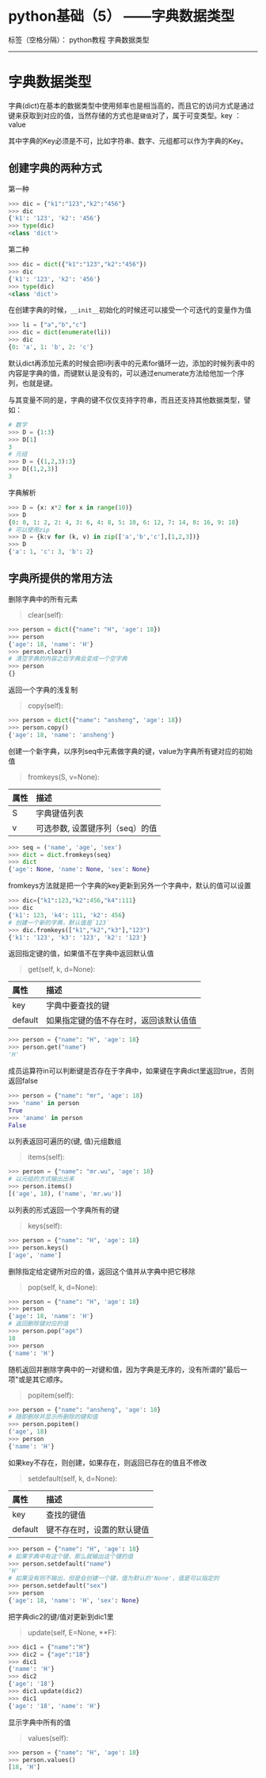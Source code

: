﻿# python基础（5）  ——字典数据类型

标签（空格分隔）： python教程 字典数据类型

---

# 字典数据类型

字典(dict)在基本的数据类型中使用频率也是相当高的，而且它的访问方式是通过键来获取到对应的值，当然存储的方式也是`键值`对了，属于可变类型。key ：value


其中字典的Key必须是不可，比如字符串、数字、元组都可以作为字典的Key。

## 创建字典的两种方式

第一种

```python
>>> dic = {"k1":"123","k2":"456"}
>>> dic
{'k1': '123', 'k2': '456'}
>>> type(dic)
<class 'dict'>
```

第二种

```python
>>> dic = dict({"k1":"123","k2":"456"})
>>> dic
{'k1': '123', 'k2': '456'}
>>> type(dic)
<class 'dict'>
```

在创建字典的时候，`__init__`初始化的时候还可以接受一个可迭代的变量作为值

```python
>>> li = ["a","b","c"]
>>> dic = dict(enumerate(li))
>>> dic
{0: 'a', 1: 'b', 2: 'c'}
```

默认dict再添加元素的时候会把li列表中的元素for循环一边，添加的时候列表中的内容是字典的值，而键默认是没有的，可以通过enumerate方法给他加一个序列，也就是键。

与其变量不同的是，字典的键不仅仅支持字符串，而且还支持其他数据类型，譬如：

```python
# 数字
>>> D = {1:3}
>>> D[1]
3
# 元组
>>> D = {(1,2,3):3}
>>> D[(1,2,3)]
3
```

字典解析

```python
>>> D = {x: x*2 for x in range(10)}
>>> D
{0: 0, 1: 2, 2: 4, 3: 6, 4: 8, 5: 10, 6: 12, 7: 14, 8: 16, 9: 18}
# 可以使用zip
>>> D = {k:v for (k, v) in zip(['a','b','c'],[1,2,3])}
>>> D
{'a': 1, 'c': 3, 'b': 2}
```

## 字典所提供的常用方法

删除字典中的所有元素

> clear(self):

```python
>>> person = dict({"name": "H", 'age': 18})
>>> person
{'age': 18, 'name': 'H'}
>>> person.clear()
# 清空字典的内容之后字典会变成一个空字典
>>> person
{}
```

返回一个字典的浅复制

> copy(self): 

```python
>>> person = dict({"name": "ansheng", 'age': 18})
>>> person.copy()
{'age': 18, 'name': 'ansheng'}
```

创建一个新字典，以序列seq中元素做字典的键，value为字典所有键对应的初始值

> fromkeys(S, v=None): 

|属性|描述|
|:--|:--|
|S|字典键值列表|
|v|可选参数, 设置键序列（seq）的值|

```python
>>> seq = ('name', 'age', 'sex')
>>> dict = dict.fromkeys(seq)
>>> dict
{'age': None, 'name': None, 'sex': None}
```

fromkeys方法就是把一个字典的key更新到另外一个字典中，默认的值可以设置

```python
>>> dic={"k1":123,"k2":456,"k4":111}
>>> dic
{'k1': 123, 'k4': 111, 'k2': 456}
# 创建一个新的字典，默认值是`123`
>>> dic.fromkeys(["k1","k2","k3"],"123")
{'k1': '123', 'k3': '123', 'k2': '123'}
```

返回指定键的值，如果值不在字典中返回默认值

> get(self, k, d=None):

|属性|描述|
|:--|:--|
|key|字典中要查找的键|
|default|如果指定键的值不存在时，返回该默认值值|

```python
>>> person = {"name": "H", 'age': 18}
>>> person.get("name")
'H'
```

成员运算符in可以判断键是否存在于字典中，如果键在字典dict里返回true，否则返回false

```python
>>> person = {"name": "mr", 'age': 18}
>>> 'name' in person
True
>>> 'aname' in person
False
```

以列表返回可遍历的(键, 值)元组数组

> items(self):

```python
>>> person = {"name": "mr.wu", 'age': 18}
# 以元组的方式输出出来
>>> person.items()
[('age', 18), ('name', 'mr.wu')]
```

以列表的形式返回一个字典所有的键

> keys(self):

```python
>>> person = {"name": "H", 'age': 18}
>>> person.keys()
['age', 'name']
```

删除指定给定键所对应的值，返回这个值并从字典中把它移除

> pop(self, k, d=None): 

```python
>>> person = {"name": "H", 'age': 18}
>>> person
{'age': 18, 'name': 'H'}
# 返回删除键对应的值
>>> person.pop("age")
18
>>> person
{'name': 'H'}
```

随机返回并删除字典中的一对键和值，因为字典是无序的，没有所谓的"最后一项"或是其它顺序。

> popitem(self): 

```python
>>> person = {"name": "ansheng", 'age': 18}
# 随即删除并显示所删除的键和值
>>> person.popitem()
('age', 18)
>>> person
{'name': 'H'}
```

如果key不存在，则创建，如果存在，则返回已存在的值且不修改

> setdefault(self, k, d=None): 

|属性|描述|
|:--|:--|
|key|查找的键值|
|default|键不存在时，设置的默认键值|

```python
>>> person = {"name": "H", 'age': 18}
# 如果字典中有这个键，那么就输出这个键的值
>>> person.setdefault("name")
'H'
# 如果没有则不输出，但是会创建一个键，值为默认的'None'，值是可以指定的
>>> person.setdefault("sex")
>>> person
{'age': 18, 'name': 'H', 'sex': None}

```

把字典dic2的键/值对更新到dic1里

> update(self, E=None, **F): 

```python
>>> dic1 = {"name":"H"}
>>> dic2 = {"age":"18"}
>>> dic1
{'name': 'H'}
>>> dic2
{'age': '18'}
>>> dic1.update(dic2)
>>> dic1
{'age': '18', 'name': 'H'}
```

显示字典中所有的值

> values(self): 

```python
>>> person = {"name": "H", 'age': 18}
>>> person.values()
[18, 'H']
```





